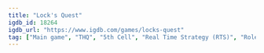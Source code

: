 ```yaml
---
title: "Lock's Quest"
igdb_id: 18264
igdb_url: "https://www.igdb.com/games/locks-quest"
tag: ["Main game", "THQ", "5th Cell", "Real Time Strategy (RTS)", "Role-playing (RPG)", "Strategy", "Indie", "Single player", "Multiplayer", "Bird view / Isometric"]
---
```

